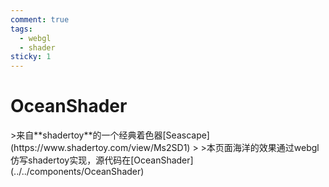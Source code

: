 ```yaml
---
comment: true
tags:
  - webgl
  - shader
sticky: 1
---
```

<script setup>
import OceanShader from '../../components/OceanShader.vue'
</script>


# OceanShader

<OceanShader />
>来自**shadertoy**的一个经典着色器[Seascape](https://www.shadertoy.com/view/Ms2SD1)
>
>本页面海洋的效果通过webgl仿写shadertoy实现，源代码在[OceanShader](../../components/OceanShader)

